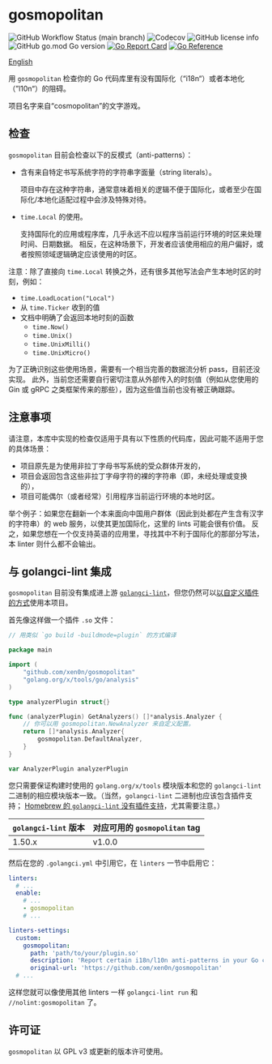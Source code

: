 # gosmopolitan

![GitHub Workflow Status (main branch)](https://img.shields.io/github/actions/workflow/status/xen0n/gosmopolitan/go.yml?branch=main)
![Codecov](https://img.shields.io/codecov/c/gh/xen0n/gosmopolitan)
![GitHub license info](https://img.shields.io/github/license/xen0n/gosmopolitan)
![GitHub go.mod Go version](https://img.shields.io/github/go-mod/go-version/xen0n/gosmopolitan)
[![Go Report Card](https://goreportcard.com/badge/github.com/xen0n/gosmopolitan)](https://goreportcard.com/report/github.com/xen0n/gosmopolitan)
[![Go Reference](https://pkg.go.dev/badge/github.com/xen0n/gosmopolitan.svg)](https://pkg.go.dev/github.com/xen0n/gosmopolitan)

[English](./README.md)

用 `gosmopolitan` 检查你的 Go 代码库里有没有国际化（“i18n“）或者本地化（”l10n“）的阻碍。

项目名字来自“cosmopolitan”的文字游戏。

## 检查

`gosmopolitan` 目前会检查以下的反模式（anti-patterns）：

*   含有来自特定书写系统字符的字符串字面量（string literals）。

    项目中存在这种字符串，通常意味着相关的逻辑不便于国际化，或者至少在国际化/本地化适配过程中会涉及特殊对待。

*   `time.Local` 的使用。

    支持国际化的应用或程序库，几乎永远不应以程序当前运行环境的时区来处理时间、日期数据。
    相反，在这种场景下，开发者应该使用相应的用户偏好，或者按照领域逻辑确定应该使用的时区。

注意：除了直接向 `time.Local` 转换之外，还有很多其他写法会产生本地时区的时刻，例如：

* `time.LoadLocation("Local")`
* 从 `time.Ticker` 收到的值
* 文档中明确了会返回本地时刻的函数
    * `time.Now()`
    * `time.Unix()`
    * `time.UnixMilli()`
    * `time.UnixMicro()`

为了正确识别这些使用场景，需要有一个相当完善的数据流分析 pass，目前还没实现。
此外，当前您还需要自行密切注意从外部传入的时刻值（例如从您使用的 Gin 或 gRPC
之类框架传来的那些），因为这些值当前也没有被正确跟踪。

## 注意事项

请注意，本库中实现的检查仅适用于具有以下性质的代码库，因此可能不适用于您的具体场景：

* 项目原先是为使用非拉丁字母书写系统的受众群体开发的，
* 项目会返回包含这些非拉丁字母字符的裸的字符串（即，未经处理或变换的），
* 项目可能偶尔（或者经常）引用程序当前运行环境的本地时区。

举个例子：如果您在翻新一个本来面向中国用户群体（因此到处都在产生含有汉字的字符串）的
web 服务，以使其更加国际化，这里的 lints 可能会很有价值。
反之，如果您想在一个仅支持英语的应用里，寻找其中不利于国际化的那部分写法，本
linter 则什么都不会输出。

## 与 golangci-lint 集成

`gosmopolitan` 目前没有集成进上游 [`golangci-lint`][gcl-home]，但您仍然可以[以自定义插件的方式][gcl-plugin]使用本项目。

[gcl-home]: https://golangci-lint.run
[gcl-plugin]: https://golangci-lint.run/contributing/new-linters/#how-to-add-a-private-linter-to-golangci-lint

首先像这样做一个插件 `.so` 文件：

```go
// 用类似 `go build -buildmode=plugin` 的方式编译

package main

import (
	"github.com/xen0n/gosmopolitan"
	"golang.org/x/tools/go/analysis"
)

type analyzerPlugin struct{}

func (analyzerPlugin) GetAnalyzers() []*analysis.Analyzer {
	// 你可以用 gosmopolitan.NewAnalyzer 来自定义配置。
	return []*analysis.Analyzer{
		gosmopolitan.DefaultAnalyzer,
	}
}

var AnalyzerPlugin analyzerPlugin
```

您只需要保证构建时使用的 `golang.org/x/tools` 模块版本和您的 `golangci-lint`
二进制的相应模块版本一致。（当然，`golangci-lint` 二进制也应该包含插件支持；
[Homebrew 的 `golangci-lint` 没有插件支持][hb-issue]，尤其需要注意。）

[hb-issue]: https://github.com/golangci/golangci-lint/issues/1182

|`golangci-lint` 版本|对应可用的 `gosmopolitan` tag|
|--------------------|-----------------------------|
|1.50.x|v1.0.0|

然后在您的 `.golangci.yml` 中引用它，在 `linters` 一节中启用它：

```yaml
linters:
  # ...
  enable:
    # ...
    - gosmopolitan
    # ...

linters-settings:
  custom:
    gosmopolitan:
      path: 'path/to/your/plugin.so'
      description: 'Report certain i18n/l10n anti-patterns in your Go codebase'
      original-url: 'https://github.com/xen0n/gosmopolitan'
  # ...
```

这样您就可以像使用其他 linters 一样 `golangci-lint run` 和
`//nolint:gosmopolitan` 了。

## 许可证

`gosmopolitan` 以 GPL v3 或更新的版本许可使用。
